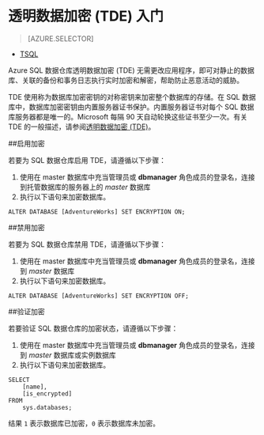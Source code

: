 <properties 
	pageTitle="SQL 数据仓库透明数据加密 (TDE) TSQL 入门 | Azure" 
	description="SQL 数据仓库透明数据加密 (TDE) TSQL 入门" 
	services="sql-data-warehouse" 
	documentationCenter="" 
	authors="twounder" 
	manager="" 
	editor=""/>

<tags 
	ms.service="sql-data-warehouse" 
   	ms.date="03/23/2016"
	wacn.date="05/23/2016"/>
 
# 透明数据加密 (TDE) 入门
> [AZURE.SELECTOR]
- [TSQL](/documentation/articles/sql-data-warehouse-encryption-tde-tsql)

Azure SQL 数据仓库透明数据加密 (TDE) 无需更改应用程序，即可对静止的数据库、关联的备份和事务日志执行实时加密和解密，帮助防止恶意活动的威胁。

TDE 使用称为数据库加密密钥的对称密钥来加密整个数据库的存储。在 SQL 数据库中，数据库加密密钥由内置服务器证书保护。内置服务器证书对每个 SQL 数据库服务器都是唯一的。Microsoft 每隔 90 天自动轮换这些证书至少一次。有关 TDE 的一般描述，请参阅[透明数据加密 (TDE)]。

##启用加密

若要为 SQL 数据仓库启用 TDE，请遵循以下步骤：

1. 使用在 master 数据库中充当管理员或 **dbmanager** 角色成员的登录名，连接到托管数据库的服务器上的 *master* 数据库
2. 执行以下语句来加密数据库。

```
ALTER DATABASE [AdventureWorks] SET ENCRYPTION ON;
```

##禁用加密

若要为 SQL 数据仓库禁用 TDE，请遵循以下步骤：

1. 使用在 master 数据库中充当管理员或 **dbmanager** 角色成员的登录名，连接到 *master* 数据库
2. 执行以下语句来加密数据库。

```
ALTER DATABASE [AdventureWorks] SET ENCRYPTION OFF;
```

##验证加密

若要验证 SQL 数据仓库的加密状态，请遵循以下步骤：

1. 使用在 master 数据库中充当管理员或 **dbmanager** 角色成员的登录名，连接到 *master* 数据库或实例数据库
2. 执行以下语句来加密数据库。

```
SELECT
	[name],
	[is_encrypted]
FROM
	sys.databases;
```

结果 ```1``` 表示数据库已加密，```0``` 表示数据库未加密。

 
<!--Anchors-->
[透明数据加密 (TDE)]: https://msdn.microsoft.com/zh-cn/library/bb934049.aspx


<!--Image references-->

<!--Link references-->

<!---HONumber=Mooncake_0321_2016-->